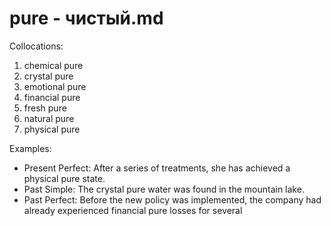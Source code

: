 # pure - чистый.md

Collocations:

1. chemical pure
2. crystal pure
3. emotional pure
4. financial pure
5. fresh pure
6. natural pure
7. physical pure

Examples:

- Present Perfect: After a series of treatments, she has achieved a physical pure state.
- Past Simple: The crystal pure water was found in the mountain lake.
- Past Perfect: Before the new policy was implemented, the company had already experienced financial pure losses for several
